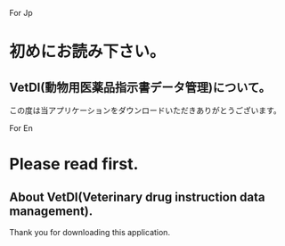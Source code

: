 For Jp
# 初めにお読み下さい。

## VetDI(動物用医薬品指示書データ管理)について。

この度は当アプリケーションをダウンロードいただきありがとうございます。


For En
# Please read first.

## About VetDI(Veterinary drug instruction data management).

Thank you for downloading this application.
